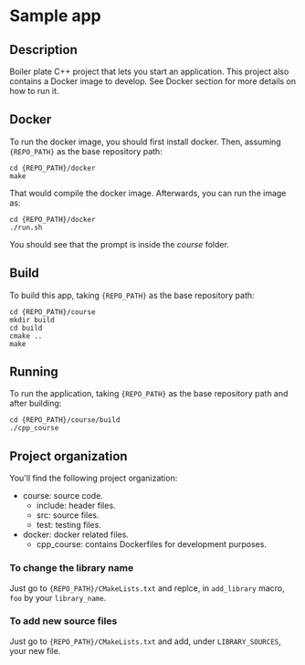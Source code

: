# Sample app

## Description

Boiler plate C++ project that lets you start an application. This project also
contains a Docker image to develop. See Docker section for more details on how
to run it.

## Docker

To run the docker image, you should first install docker. Then, assuming
`{REPO_PATH}` as the base repository path:

```
cd {REPO_PATH}/docker
make
```

That would compile the docker image. Afterwards, you can run the image as:

```
cd {REPO_PATH}/docker
./run.sh
```

You should see that the prompt is inside the _course_ folder.

## Build

To build this app, taking `{REPO_PATH}` as the base repository path:

```
cd {REPO_PATH}/course
mkdir build
cd build
cmake ..
make
```

## Running

To run the application, taking `{REPO_PATH}` as the base repository path and
after building:

```
cd {REPO_PATH}/course/build
./cpp_course
```

## Project organization

You'll find the following project organization:

- course: source code.
  - include: header files.
  - src: source files.
  - test: testing files.
- docker: docker related files.
  - cpp_course: contains Dockerfiles for development purposes.

### To change the library name

Just go to `{REPO_PATH}/CMakeLists.txt` and replce, in `add_library` macro,
`foo` by your `library_name`.

### To add new source files

Just go to `{REPO_PATH}/CMakeLists.txt` and add, under `LIBRARY_SOURCES`, your
new file.